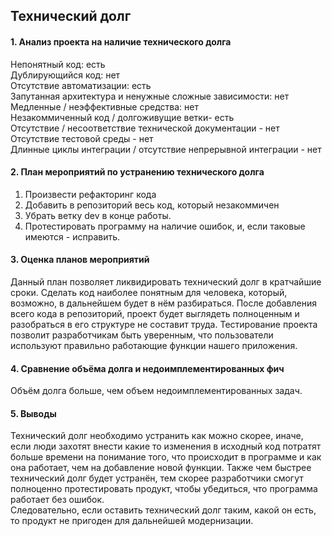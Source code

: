 ## Технический долг

#### 1. Анализ проекта на наличие технического долга

Непонятный код: есть</br>
Дублирующийся код: нет</br>
Отсутствие автоматизации: есть</br>
Запутанная архитектура и ненужные сложные зависимости: нет</br>
Медленные / неэффективные средства: нет</br>
Незакоммиченный код / долгоживущие ветки- есть</br>
Отсутствие / несоответствие технической документации - нет</br>
Отсутствие тестовой среды - нет</br>
Длинные циклы интеграции / отсутствие непрерывной интеграции - нет</br>

#### 2. План мероприятий по устранению технического долга

1. Произвести рефакторинг кода</br>
2. Добавить в репозиторий весь код, который незакоммичен</br>
3. Убрать ветку dev в конце работы.</br> 
4. Протестировать программу на наличие ошибок, и, если таковые имеются - исправить.</br>

#### 3. Оценка планов мероприятий

Данный план позволяет ликвидировать технический долг в кратчайшие сроки. Сделать код наиболее понятным для человека, который, возможно, в дальнейшем будет в нём разбираться. После добавления всего кода в репозиторий, проект будет выглядеть полноценным и разобраться в его структуре не составит труда. Тестирование проекта позволит разработчикам быть уверенным, что пользователи используют правильно работающие функции нашего приложения.

#### 4. Сравнение объёма долга и недоимплементированных фич

Объём долга больше, чем объем недоимплементированных задач.

#### 5. Выводы

Технический долг необходимо устранить как можно скорее, иначе, если люди захотят внести какие то изменения в исходный код потратят больше времени на понимание того, что происходит в программе и как она работает, чем на добавление новой функции. Также чем быстрее технический долг будет устранён, тем скорее разработчики смогут полноценно протестировать продукт, чтобы убедиться, что программа работает без ошибок. </br>
Следовательно, если оставить технический долг таким, какой он есть, то продукт не пригоден для дальнейшей модернизации.

